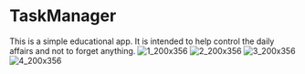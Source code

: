 # TaskManager
This is a simple educational app. It is intended to help control the daily affairs and not to forget anything.
![1_200x356](https://cloud.githubusercontent.com/assets/21020674/23220425/a81d2446-f92a-11e6-95a0-5e8a14d13b49.png) ![2_200x356](https://cloud.githubusercontent.com/assets/21020674/23220427/a81eebdc-f92a-11e6-8bbb-6e5bbc5f9cb0.png) ![3_200x356](https://cloud.githubusercontent.com/assets/21020674/23220426/a81e4c22-f92a-11e6-9b37-8aa24def266a.png) ![4_200x356](https://cloud.githubusercontent.com/assets/21020674/23220428/a8297d5e-f92a-11e6-9a8a-0940b64458a8.png)
